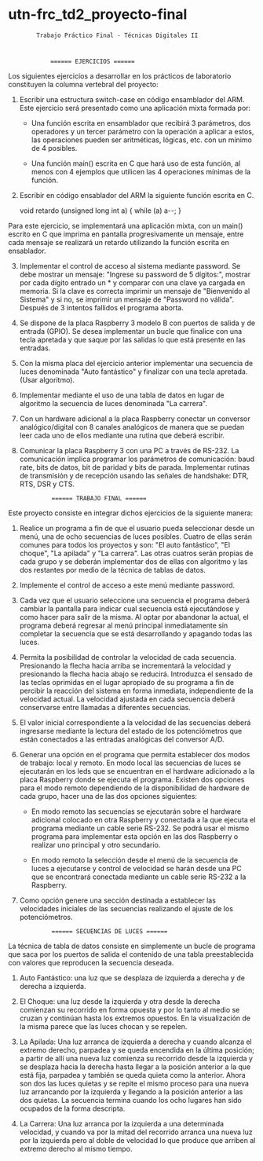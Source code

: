 # utn-frc_td2_proyecto-final

			Trabajo Práctico Final - Técnicas Digitales II
			
#

				====== EJERCICIOS ======

Los siguientes ejercicios a desarrollar en los prácticos de laboratorio constituyen la 
columna vertebral del proyecto:

1. Escribir una estructura switch-case en código ensamblador del ARM. Este ejercicio será 
presentado como una aplicación mixta formada por:

	* Una función escrita en ensamblador que recibirá 3 parámetros, dos operadores y 
	un tercer parámetro con la operación a aplicar a estos, las operaciones pueden ser 
	aritméticas, lógicas, etc. con un mínimo de 4 posibles.

	* Una función main() escrita en C que hará uso de esta función, al menos con 4 
	ejemplos que utilicen las 4 operaciones mínimas de la función.

2. Escribir en código ensablador del ARM la siguiente función escrita en C.

   	void retardo (unsigned long int a)
   	{
   		while (a) a--;
   	}

Para este ejercicio, se implementará una aplicación mixta, con un main() escrito 
en C que imprima en pantalla progresivamente un mensaje, entre cada mensaje se 
realizará un retardo utilizando la función escrita en ensablador.

3. Implementar el control de acceso al sistema mediante password. Se debe mostrar un mensaje: 
"Ingrese su password de 5 dígitos:", mostrar por cada dígito entrado un * y comparar con una 
clave ya cargada en memoria. Si la clave es correcta imprimir un mensaje de "Bienvenido al 
Sistema" y si no, se imprimir un mensaje de "Password no válida". Después de 3 intentos 
fallidos el programa aborta.

4. Se dispone de la placa Raspberry 3 modelo B con puertos de salida y de entrada (GPIO). 
Se desea implementar un bucle que finalice con una tecla apretada y que saque por las 
salidas lo que está presente en las entradas.

5. Con la misma placa del ejercicio anterior implementar una secuencia de luces denominada 
"Auto fantástico" y finalizar con una tecla apretada. (Usar algoritmo).

6. Implementar mediante el uso de una tabla de datos en lugar de algoritmo la secuencia de 
luces denominada "La carrera".

7. Con un hardware adicional a la placa Raspberry conectar un conversor analógico/digital 
con 8 canales analógicos de manera que se puedan leer cada uno de ellos mediante una rutina 
que deberá escribir.

8. Comunicar la placa Raspberry 3 con una PC a través de RS-232. La comunicación implica 
programar los parámetros de comunicación: baud rate, bits de datos, bit de paridad y bits 
de parada. Implementar rutinas de transmisión y de recepción usando las señales de handshake: 
DTR, RTS, DSR y CTS.

				====== TRABAJO FINAL ======

Este proyecto consiste en integrar dichos ejercicios de la siguiente manera:

1. Realice un programa a fin de que el usuario pueda seleccionar desde un menú, una de 
ocho secuencias de luces posibles. Cuatro de ellas serán comunes para todos los proyectos 
y son: "El auto fantástico", "El choque", "La apilada" y "La carrera". Las otras cuatros 
serán propias de cada grupo y se deberán implementar dos de ellas con algoritmo y las dos 
restantes por medio de la técnica de tablas de datos.

2. Implemente el control de acceso a este menú mediante password.

3. Cada vez que el usuario seleccione una secuencia el programa deberá cambiar la pantalla 
para indicar cual secuencia está ejecutándose y como hacer para salir de la misma. Al optar 
por abandonar la actual, el programa deberá regresar al menú principal inmediatamente sin 
completar la secuencia que se está desarrollando y apagando todas las luces.

4. Permita la posibilidad de controlar la velocidad de cada secuencia. Presionando la flecha 
hacia arriba se incrementará la velocidad y presionando la flecha hacia abajo se reducirá. 
Introduzca el sensado de las teclas oprimidas en el lugar apropiado de su programa a fin de 
percibir la reacción del sistema en forma inmediata, independiente de la velocidad actual. 
La velocidad ajustada en cada secuencia deberá conservarse entre llamadas a diferentes 
secuencias.

5. El valor inicial correspondiente a la velocidad de las secuencias deberá ingresarse 
mediante la lectura del estado de los potenciómetros que están conectados a las entradas 
analógicas del conversor A/D.

6. Generar una opción en el programa que permita establecer dos modos de trabajo: local y 
remoto. En modo local las secuencias de luces se ejecutarán en los leds que se encuentran 
en el hardware adicionado a la placa Raspberry donde se ejecuta el programa. Existen dos 
opciones para el modo remoto dependiendo de la disponibilidad de hardware de cada grupo, 
hacer una de las dos opciones siguientes:

	* En modo remoto las secuencias se ejecutarán sobre el hardware adicional colocado 
	en otra Raspberry y conectada a la que ejecuta el programa mediante un cable serie 
	RS-232. Se podrá usar el mismo programa para implementar esta opción en las dos 
	Raspberry o realizar uno principal y otro secundario.

	* En modo remoto la selección desde el menú de la secuencia de luces a ejecutarse y 
	control de velocidad se harán desde una PC que se encontrará conectada mediante un 
	cable serie RS-232 a la Raspberry.

7. Como opción genere una sección destinada a establecer las velocidades iniciales de las 
secuencias realizando el ajuste de los potenciómetros.

				====== SECUENCIAS DE LUCES ======

La técnica de tabla de datos consiste en simplemente un bucle de programa que saca por los 
puertos de salida el contenido de una tabla preestablecida con valores que reproducen la 
secuencia deseada.

1. Auto Fantástico: una luz que se desplaza de izquierda a derecha y de derecha a izquierda.

2. El Choque: una luz desde la izquierda y otra desde la derecha comienzan su recorrido en 
forma opuesta y por lo tanto al medio se cruzan y continúan hasta los extremos opuestos. 
En la visualización de la misma parece que las luces chocan y se repelen.

3. La Apilada: Una luz arranca de izquierda a derecha y cuando alcanza el extremo derecho, 
parpadea y se queda encendida en la última posición; a partir de allí una nueva luz comienza 
su recorrido desde la izquierda y se desplaza hacia la derecha hasta llegar a la posición 
anterior a la que está fija, parpadea y también se queda quieta como la anterior. Ahora son 
dos las luces quietas y se repite el mismo proceso para una nueva luz arrancando por la 
izquierda y llegando a la posición anterior a las dos quietas. La secuencia termina cuando 
los ocho lugares han sido ocupados de la forma descripta.

4. La Carrera: Una luz arranca por la izquierda a una determinada velocidad, y cuando va por 
la mitad del recorrido arranca una nueva luz por la izquierda pero al doble de velocidad lo 
que produce que arriben al extremo derecho al mismo tiempo.